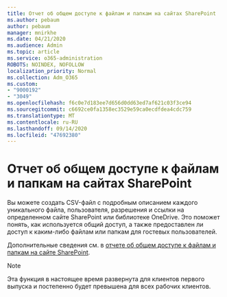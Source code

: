 ```yaml
---
title: Отчет об общем доступе к файлам и папкам на сайтах SharePoint
ms.author: pebaum
author: pebaum
manager: mnirkhe
ms.date: 04/21/2020
ms.audience: Admin
ms.topic: article
ms.service: o365-administration
ROBOTS: NOINDEX, NOFOLLOW
localization_priority: Normal
ms.collection: Adm_O365
ms.custom:
- "9000192"
- "3049"
ms.openlocfilehash: f6c0e7d183ee7d656d0dd63ed7af621c03f3ce94
ms.sourcegitcommit: c6692ce0fa1358ec3529e59ca0ecdfdea4cdc759
ms.translationtype: MT
ms.contentlocale: ru-RU
ms.lasthandoff: 09/14/2020
ms.locfileid: "47692380"
---
```

# <a name="report-on-file-and-folder-sharing-in-sharepoint-sites"></a>Отчет об общем доступе к файлам и папкам на сайтах SharePoint

Вы можете создать CSV-файл с подробным описанием каждого уникального файла, пользователя, разрешения и ссылки на определенном сайте SharePoint или библиотеке OneDrive. Это поможет понять, как используется общий доступ, а также предоставлен ли доступ к каким-либо файлам или папкам для гостевых пользователей.

Дополнительные сведения см. в [отчете об общем доступе к файлам и папкам на сайте SharePoint](https://docs.microsoft.com/sharepoint/sharing-reports).

> [!NOTE]
> Эта функция в настоящее время развернута для клиентов первого выпуска и постепенно будет превышена для всех рабочих клиентов.